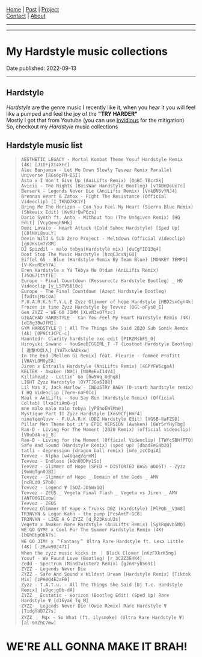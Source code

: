 <nav>
<a href="./index.html">Home</a>
|
<a href="./post.html">Post</a>
|
<a href="./project.html">Project</a>
<nav class="div-right">
<a href="./contact.html">Contact</a>
|
<a href="./about.html">About</a>
</nav>
</nav>
</header>
<hr><hr>
<main>
<!-- Your Content Start After This Line -->


# My Hardstyle music collections

Date published: 2022-09-13 

---

## Hardstyle

*Hardstyle* are the genre music I recently like it, when you hear it you will feel like a pumped and feel the joy of the **"TRY HARDER"**  
Mostly I got that from Youtube (you can use [Invidious](invidious.sethforprivacy.com/) for the mitigation)  
So, checkout my *Hardstyle* music collections  

## Hardstyle music list  

> ```AESTHETIC LEGACY - Mortal Kombat Theme Yosuf Hardstyle Remix (4K) [J1UFjXI4XFc]```  
> ```Alec Benjamin - Let Me Down Slowly Tevvez Remix Parallel Universe [8Gs6pFM-B5I]```  
> ```Asta x I Won't Give Up (AniLifts Remix) [0pBI_TBcrXk]```  
> ```Avicii - The Nights (BassWar Hardstyle Bootleg) [vTABnDoUx7c]```  
> ```Berserk - Legends Never Die (AniLifts Remix) [VnkBN6vYNJ4]```  
> ```Brennan Heart & Zatox - Fight The Resistance (Official Videoclip) [I_TKhQ7KK1Y]```  
> ```Bring Me The Horizon – Can You Feel My Heart (Sierra Blue Remix) (Shkevix Edit) [KvKUrQwP6zs]```  
> ```Dario Synth ft. Anto - Without You (The Un4given Remix) [HQ Edit] [VcyQeoghNHk]```  
> ```Demi Lovato - Heart Attack (Сold Suhou Hardstyle) [Sped Up] [C0lNXL8suLY]```  
> ```Devin Wild & Sub Zero Project - Meltdown (Official Videoclip) [gUJKs1m7Y8M]```  
> ```DJ Spizdil - malo tebya(Hardstyle mix) [duCgYID13q4]```  
> ```Dont Stop The Music Hardstyle [hzqCJcsNjG0]```  
> ```Eiffel 65 - Blue (Hardstyle Remix By Team Blue) [MONKEY TEMPO] [V-KxuREeh7A]```  
> ```Eren Hardstyle x Ya Tebya Ne Otdam (AniLifts Remix) [JSQ67itYfTE]```  
> ```Europe - Final Countdown (Ressurectz Hardstyle Bootleg) _ HQ Videoclip [y_LSTV5Bl0c]```  
> ```Europe - The Final Countdown (Azept Hardstyle Bootleg) [fvdtnjMxC0A]```  
> ```F.U.A.R.K.S.T.Y.L.E Zyzz Glimmer of hope Hardstyle [HBD2sxCgh4k]```  
> ```Frozen in time Zyzz Hardstyle by Tevvez [QGl-oFys0_E]```  
> ```Gen ZYZZ ~ WE GO JIMM [XLvN3xO7Yzc]```  
> ```GIGACHAD HARDSTYLE - Can You Feel My Heart Hardstyle Remix (4K) [dI8g3BwJfMI]```  
> ```GYM HARDSTYLE 🔱 ¦ All The Things She Said 2020 Sub Sonik Remix (4k) [0P9CtJCPC-c]```  
> ```Hauntedr- Clarity hardstyle nxc edit [PIRZMsbF5_0]```  
> ```Hiroyuki Sawano - YouSeeBIGGIRL_T -T (Lostbot Hardstyle Bootleg)[ 進撃の巨人] [YATkchADkxw]```  
> ```In The End [Mellen Gi Remix] feat. Fleurie - Tommee Profitt [VHAYLOM0yEA]```  
> ```Jiren x Entrails Hardstyle (AniLifts Remix) [4GPYFW5cgoA]```  
> ```KELTEK - Awaken (NXC) [N0ReEvI14V4]```  
> ```Killaheadz - Lettin' Go [hw5Wq_Udhq8]```  
> ```LIGHT Zyzz Hardstyle [OY7TJGa6IO8]```  
> ```Lil Nas X, Jack Harlow - INDUSTRY BABY (D-sturb hardstyle remix) I HQ Videoclip [7ere-naF0Ic]```  
> ```Maul x AniLifts - You Say Run (Hardstyle Remix) (Official Collab) [lxaItiAmQ-g]```  
> ```mne malo malo malo tebya [yP8hoEWlMn0]```  
> ```Mystique Part II Zyzz Hardstyle [Xus9CfjHmF4]```  
> ```nineteenluvv - F.U.A.R.K (DBZ Hardstyle Edit) [VGSB-8aFZ98]```  
> ```Pillar Men Theme but it's EPIC VERSION (Awaken) [8Wr5rYHyTbg]```  
> ```Ran-D - Living For The Moment (2020 Remix) (official videoclip) [VDuDdA-uj_8]```  
> ```Ran-D - Living for the Moment (Official Videoclip) [TWYcSBHfPTQ]```  
> ```Safe And Sound (Hardstyle Remix) (sped up) [dbadEeS4b2Q]```  
> ```tatli - depression (dragon ball remix) [mYe_zcCDqiA]```  
> ```Tevvez - Alpha [w4UqaqVqrmM]```  
> ```Tevvez - Endless [k0n00DMy1So]```  
> ```Tevvez - Glimmer of Hope (SPED + DISTORTED BASS BOOST) - Zyzz [9oWqTgn0JBI]```  
> ```Tevvez - Glimmer of Hope _ Domain of the Gods _ AMV [ncRLdO_SPb0]```  
> ```Tevvez - Legend Ψ [5OZ-JOSWx1Q]```  
> ```Tevvez - ZEUS _ Vegeta Final Flash _ Vegeta vs Jiren _ AMV [ANTO0GICeow]```  
> ```Tevvez - ZEUS```  
> ```Tevvez Glimmer Of Hope x Trunks DBZ (Hardstyle) [PlPQh__V3m8]```  
> ```TR3NVHN & Logan Kahn - the pump [FcsAmtF-GC8]```  
> ```TR3NVHN - LIKE A G ZYZZ [d_R23KsuU3s]```  
> ```Vegeta x Awaken Rare Hardstyle (AniLifts Remix) [SyiRqWvb5NQ]```  
> ```WE GO GYM! x Cool For The Summer Hardstyle Remix (4K) [bGhBbpObA7s]```  
> ```WE GO JIM! x ＂Fantasy＂ Ultra Rare Hardstyle ft. Lexx Little (4K) [-2Rvw9OJ47I]```  
> ```When the zyzz music kicks in ｜ Black Clover [nKzFXkrK5ng]```  
> ```Yosuf - We Found Love (Bootleg) [r_3C2Z3E4K4]```  
> ```Zedd - Spectrum (MindTwisterz Remix) [gJnRFyh569I]```  
> ```ZYZZ - Legends Never Die```  
> ```ZYZZ - Safe And Sound x Wildest Dream [Hardstyle Remix] [Tiktok Mix] [zPH8Q4E2aF0]```  
> ```Zyzz - T.A.T.u. - All The Things She Said [Dj T.c. Hardstyle Remix] [uDgcjg0b-dA]```  
> ```ZYZZ _ Ecstatic - Horizon (Bootleg Edit) (Sped Up) Rare Hardstyle Ψ [d16ya6_Tg_M]```  
> ```ZYZZ _ Legends Never Die (Owie Remix) Rare Hardstyle Ψ [TidgYUB7Z7s]```  
> ```ZYZZ ｜ Mqx - So What (ft. ilysmoke) (Ultra Rare Hardstyle Ψ) [al-0YZhC7mw]```  


# WE'RE ALL GONNA MAKE IT BRAH!
